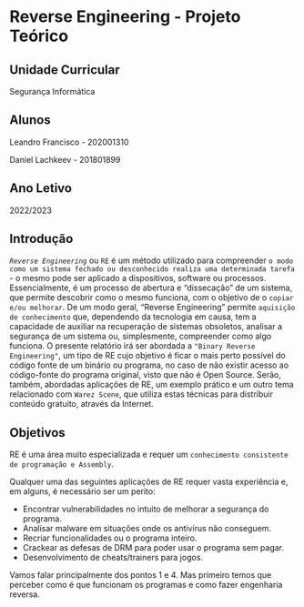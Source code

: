 # Reverse Engineering - Projeto Teórico

## Unidade Curricular

Segurança Informática

## Alunos

Leandro Francisco - 202001310

Daniel Lachkeev - 201801899

## Ano Letivo

2022/2023

## Introdução

*`Reverse Engineering`* ou `RE` é um método utilizado para compreender `o modo como um sistema fechado ou desconhecido realiza uma determinada tarefa` - o mesmo pode ser aplicado a dispositivos, software ou processos.
Essencialmente, é um processo de abertura e “dissecação” de um sistema, que permite descobrir como o mesmo funciona, com o objetivo de o `copiar e/ou melhorar`.
De um modo geral, “Reverse Engineering” permite `aquisição de conhecimento` que, dependendo da tecnologia em causa, tem a capacidade de auxiliar na recuperação de sistemas obsoletos, analisar a segurança de um sistema ou, simplesmente, compreender como algo funciona.
O presente relatório irá ser abordada a `"Binary Reverse Engineering"`, um tipo de RE cujo objetivo é ficar o mais perto possível do código fonte de um binário ou programa, no caso de não existir acesso ao código-fonte do programa original, visto que não é Open Source.
Serão, também, abordadas aplicações de RE, um exemplo prático e um outro tema relacionado com `Warez Scene`, que utiliza estas técnicas para distribuir conteúdo gratuito, através da Internet.

## Objetivos

RE é uma área muito especializada e requer um `conhecimento consistente de programação e Assembly`.

Qualquer uma das seguintes aplicações de RE requer vasta experiência e, em alguns, é necessário ser um perito:
- Encontrar vulnerabilidades no intuito de melhorar a segurança do programa.
- Analisar malware em situações onde os antivírus não conseguem.
- Recriar funcionalidades ou o programa inteiro.
- Crackear as defesas de DRM para poder usar o programa sem pagar.
- Desenvolvimento de cheats/trainers para jogos.

Vamos falar principalmente dos pontos 1 e 4. Mas primeiro temos que perceber como é que funcionam os programas e como fazer engenharia reversa.

